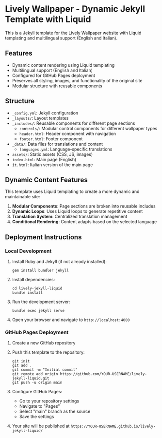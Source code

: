 # Lively Wallpaper - Dynamic Jekyll Template with Liquid

This is a Jekyll template for the Lively Wallpaper website with Liquid templating and multilingual support (English and Italian).

## Features

- Dynamic content rendering using Liquid templating
- Multilingual support (English and Italian)
- Configured for GitHub Pages deployment
- Preserves all styling, images, and functionality of the original site
- Modular structure with reusable components

## Structure

- `_config.yml`: Jekyll configuration
- `_layouts/`: Layout templates
- `_includes/`: Reusable components for different page sections
  - `controls/`: Modular control components for different wallpaper types
  - `header.html`: Header component with navigation
  - `footer.html`: Footer component
- `_data/`: Data files for translations and content
  - `languages.yml`: Language-specific translations
- `assets/`: Static assets (CSS, JS, images)
- `index.html`: Main page (English)
- `it.html`: Italian version of the main page

## Dynamic Content Features

This template uses Liquid templating to create a more dynamic and maintainable site:

1. **Modular Components**: Page sections are broken into reusable includes
2. **Dynamic Loops**: Uses Liquid loops to generate repetitive content
3. **Translation System**: Centralized translation management
4. **Conditional Rendering**: Content adapts based on the selected language

## Deployment Instructions

### Local Development

1. Install Ruby and Jekyll (if not already installed):
   ```
   gem install bundler jekyll
   ```

2. Install dependencies:
   ```
   cd lively-jekyll-liquid
   bundle install
   ```

3. Run the development server:
   ```
   bundle exec jekyll serve
   ```

4. Open your browser and navigate to `http://localhost:4000`

### GitHub Pages Deployment

1. Create a new GitHub repository

2. Push this template to the repository:
   ```
   git init
   git add .
   git commit -m "Initial commit"
   git remote add origin https://github.com/YOUR-USERNAME/lively-jekyll-liquid.git
   git push -u origin main
   ```

3. Configure GitHub Pages:
   - Go to your repository settings
   - Navigate to "Pages"
   - Select "main" branch as the source
   - Save the settings

4. Your site will be published at `https://YOUR-USERNAME.github.io/lively-jekyll-liquid/`
